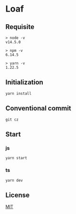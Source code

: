 # Loaf

## Requisite

```
> node -v
v14.5.0

> npm -v
6.14.5

> yarn -v
1.22.5
```

## Initialization

```
yarn install
```

## Conventional commit

```
git cz
```

## Start

### js

```
yarn start
```

### ts

```
yarn dev
```

## License

[MIT](LICENSE)

